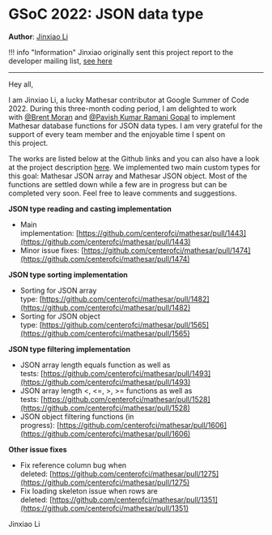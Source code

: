 # GSoC 2022: JSON data type

**Author**: [Jinxiao Li](https://github.com/Jinxiao0302)

!!! info "Information"
    Jinxiao originally sent this project report to the developer mailing list, [see here](https://groups.google.com/a/mathesar.org/g/mathesar-developers/c/7iHlVobzW08)



---

Hey all, 

I am Jinxiao Li, a lucky Mathesar contributor at Google Summer of Code 2022. During this three-month coding period, I am delighted to work with [@Brent Moran](mailto:brent@centerofci.org) and [@Pavish Kumar Ramani Gopal](mailto:pavish@centerofci.org) to implement Mathesar database functions for JSON data types. I am very grateful for the support of every team member and the enjoyable time I spent on this project.

The works are listed below at the Github links and you can also have a look at the project description [here](https://summerofcode.withgoogle.com/programs/2022/projects/ggLRaaH3). We implemented two main custom types for this goal: Mathesar JSON array and Mathesar JSON object. Most of the functions are settled down while a few are in progress but can be completed very soon. Feel free to leave comments and suggestions.

**JSON type reading and casting implementation**

- Main implementation: [https://github.com/centerofci/mathesar/pull/1443](https://github.com/centerofci/mathesar/pull/1443)  
- Minor issue fixes: [https://github.com/centerofci/mathesar/pull/1474](https://github.com/centerofci/mathesar/pull/1474)

**JSON type sorting implementation**

- Sorting for JSON array type: [https://github.com/centerofci/mathesar/pull/1482](https://github.com/centerofci/mathesar/pull/1482)
- Sorting for JSON object type: [https://github.com/centerofci/mathesar/pull/1565](https://github.com/centerofci/mathesar/pull/1565)

**JSON type filtering implementation**

- JSON array length equals function as well as tests: [https://github.com/centerofci/mathesar/pull/1493](https://github.com/centerofci/mathesar/pull/1493)
- JSON array length <, <=, >, >= functions as well as tests: [https://github.com/centerofci/mathesar/pull/1528](https://github.com/centerofci/mathesar/pull/1528)
- JSON object filtering functions (in progress): [https://github.com/centerofci/mathesar/pull/1606](https://github.com/centerofci/mathesar/pull/1606)

**Other issue fixes**

- Fix reference column bug when deleted: [https://github.com/centerofci/mathesar/pull/1275](https://github.com/centerofci/mathesar/pull/1275)
- Fix loading skeleton issue when rows are deleted: [https://github.com/centerofci/mathesar/pull/1351](https://github.com/centerofci/mathesar/pull/1351)

Jinxiao Li